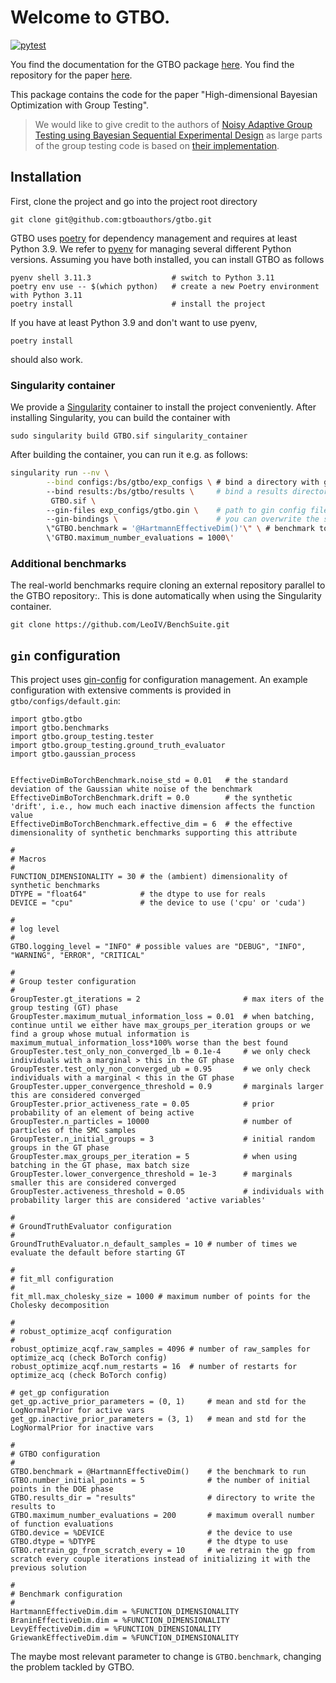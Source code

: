 # Welcome to GTBO.

[![pytest](https://github.com/gtboauthors/gtbo/actions/workflows/pytest.yml/badge.svg)](https://github.com/gtboauthors/gtbo/actions/workflows/pytest.yml)

You find the documentation for the GTBO package [here](https://gtboauthors.github.io/gtbo/gtbo.html).
You find the repository for the paper [here](https://github.com/gtboauthors/gtbo).

This package contains the code for the paper "High-dimensional Bayesian Optimization with Group Testing".

> We would like to give credit to the authors of [Noisy Adaptive Group Testing using Bayesian Sequential Experimental Design](https://arxiv.org/abs/2004.12508) as large parts of the group testing code is based on [their implementation](https://github.com/google-research/group_testing/).

## Installation

First, clone the project and go into the project root directory

```
git clone git@github.com:gtboauthors/gtbo.git
```

GTBO uses [poetry](https://python-poetry.org/) for dependency management and requires at least Python 3.9.
We refer to [pyenv](https://github.com/pyenv/pyenv) for managing several different Python versions.
Assuming you have both installed, you can install GTBO as follows

```
pyenv shell 3.11.3                  # switch to Python 3.11
poetry env use -- $(which python)   # create a new Poetry environment with Python 3.11
poetry install                      # install the project
```

If you have at least Python 3.9 and don't want to use pyenv,

```
poetry install
```

should also work.

### Singularity container

We provide a [Singularity](https://docs.sylabs.io/guides/latest/user-guide/) container to install the project
conveniently.
After installing Singularity, you can build the container with

```
sudo singularity build GTBO.sif singularity_container
```

After building the container, you can run it e.g. as follows:

```bash
singularity run --nv \
        --bind configs:/bs/gtbo/exp_configs \ # bind a directory with gin config files
        --bind results:/bs/gtbo/results \     # bind a results directory
         GTBO.sif \ 
        --gin-files exp_configs/gtbo.gin \    # path to gin config file
        --gin-bindings \                      # you can overwrite the settings in above file explicitly
        \"GTBO.benchmark = '@HartmannEffectiveDim()'\" \ # benchmark to run, options are @HartmannEffectiveDim, @BraninEffectiveDim, @LevyEffectiveDim, @GriewankEffectiveDim, @Mopta08, @LassoDNA 
        \'GTBO.maximum_number_evaluations = 1000\'
```

### Additional benchmarks

The real-world benchmarks require cloning an external repository parallel to the GTBO repository:.
This is done automatically when using the Singularity container.

```
git clone https://github.com/LeoIV/BenchSuite.git
```

## `gin` configuration

This project uses [gin-config](https://github.com/google/gin-config) for configuration management.
An example configuration with extensive comments is provided in `gtbo/configs/default.gin`:

```
import gtbo.gtbo
import gtbo.benchmarks
import gtbo.group_testing.tester
import gtbo.group_testing.ground_truth_evaluator
import gtbo.gaussian_process


EffectiveDimBoTorchBenchmark.noise_std = 0.01   # the standard deviation of the Gaussian white noise of the benchmark
EffectiveDimBoTorchBenchmark.drift = 0.0        # the synthetic 'drift', i.e., how much each inactive dimension affects the function value
EffectiveDimBoTorchBenchmark.effective_dim = 6  # the effective dimensionality of synthetic benchmarks supporting this attribute

#
# Macros
#
FUNCTION_DIMENSIONALITY = 30 # the (ambient) dimensionality of synthetic benchmarks
DTYPE = "float64"            # the dtype to use for reals
DEVICE = "cpu"               # the device to use ('cpu' or 'cuda')

#
# log level
#
GTBO.logging_level = "INFO" # possible values are "DEBUG", "INFO", "WARNING", "ERROR", "CRITICAL"

#
# Group tester configuration
#
GroupTester.gt_iterations = 2                       # max iters of the group testing (GT) phase
GroupTester.maximum_mutual_information_loss = 0.01  # when batching, continue until we either have max_groups_per_iteration groups or we find a group whose mutual information is maximum_mutual_information_loss*100% worse than the best found
GroupTester.test_only_non_converged_lb = 0.1e-4     # we only check individuals with a marginal > this in the GT phase
GroupTester.test_only_non_converged_ub = 0.95       # we only check individuals with a marginal < this in the GT phase
GroupTester.upper_convergence_threshold = 0.9       # marginals larger this are considered converged
GroupTester.prior_activeness_rate = 0.05            # prior probability of an element of being active
GroupTester.n_particles = 10000                     # number of particles of the SMC samples
GroupTester.n_initial_groups = 3                    # initial random groups in the GT phase
GroupTester.max_groups_per_iteration = 5            # when using batching in the GT phase, max batch size
GroupTester.lower_convergence_threshold = 1e-3      # marginals smaller this are considered converged
GroupTester.activeness_threshold = 0.05             # individuals with probability larger this are considered 'active variables'

#
# GroundTruthEvaluator configuration
#
GroundTruthEvaluator.n_default_samples = 10 # number of times we evaluate the default before starting GT

#
# fit_mll configuration
#
fit_mll.max_cholesky_size = 1000 # maximum number of points for the Cholesky decomposition

#
# robust_optimize_acqf configuration
#
robust_optimize_acqf.raw_samples = 4096 # number of raw_samples for optimize_acq (check BoTorch config)
robust_optimize_acqf.num_restarts = 16  # number of restarts for optimize_acq (check BoTorch config)

# get_gp configuration
get_gp.active_prior_parameters = (0, 1)     # mean and std for the LogNormalPrior for active vars
get_gp.inactive_prior_parameters = (3, 1)   # mean and std for the LogNormalPrior for inactive vars

#
# GTBO configuration
#
GTBO.benchmark = @HartmannEffectiveDim()    # the benchmark to run
GTBO.number_initial_points = 5              # the number of initial points in the DOE phase
GTBO.results_dir = "results"                # directory to write the results to
GTBO.maximum_number_evaluations = 200       # maximum overall number of function evaluations
GTBO.device = %DEVICE                       # the device to use
GTBO.dtype = %DTYPE                         # the dtype to use
GTBO.retrain_gp_from_scratch_every = 10     # we retrain the gp from scratch every couple iterations instead of initializing it with the previous solution

#
# Benchmark configuration
#
HartmannEffectiveDim.dim = %FUNCTION_DIMENSIONALITY
BraninEffectiveDim.dim = %FUNCTION_DIMENSIONALITY
LevyEffectiveDim.dim = %FUNCTION_DIMENSIONALITY
GriewankEffectiveDim.dim = %FUNCTION_DIMENSIONALITY
```

The maybe most relevant parameter to change is `GTBO.benchmark`, changing the problem tackled by GTBO.